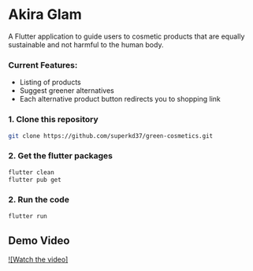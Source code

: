 # Akira Glam

A Flutter application to guide users to cosmetic products that are equally sustainable and not harmful to the human body.

### Current Features:
* Listing of products
* Suggest greener alternatives
* Each alternative product button redirects you to shopping link

### 1. Clone this repository
```bash
git clone https://github.com/superkd37/green-cosmetics.git
```

### 2. Get the flutter packages
```bash
flutter clean
flutter pub get
```
### 2. Run the code
```bash
flutter run
```

## Demo Video
[![Watch the video]](https://youtu.be/AoDBDY_YfPk)
